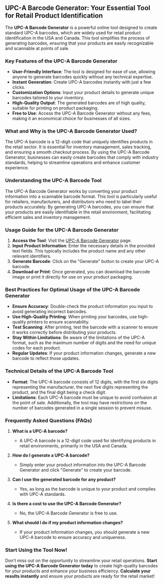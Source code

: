 ## UPC-A Barcode Generator: Your Essential Tool for Retail Product Identification

The **UPC-A Barcode Generator** is a powerful online tool designed to create standard UPC-A barcodes, which are widely used for retail product identification in the USA and Canada. This tool simplifies the process of generating barcodes, ensuring that your products are easily recognizable and scannable at points of sale.

### Key Features of the UPC-A Barcode Generator

- **User-Friendly Interface**: The tool is designed for ease of use, allowing anyone to generate barcodes quickly without any technical expertise.
- **Instant Generation**: Create UPC-A barcodes instantly with just a few clicks.
- **Customization Options**: Input your product details to generate unique barcodes tailored to your inventory.
- **High-Quality Output**: The generated barcodes are of high quality, suitable for printing on product packaging.
- **Free to Use**: Access the UPC-A Barcode Generator without any fees, making it an economical choice for businesses of all sizes.

### What and Why is the UPC-A Barcode Generator Used?

The UPC-A barcode is a 12-digit code that uniquely identifies products in the retail sector. It is essential for inventory management, sales tracking, and ensuring a smooth checkout process. By using the UPC-A Barcode Generator, businesses can easily create barcodes that comply with industry standards, helping to streamline operations and enhance customer experience.

### Understanding the UPC-A Barcode Tool

The UPC-A Barcode Generator works by converting your product information into a scannable barcode format. This tool is particularly useful for retailers, manufacturers, and distributors who need to label their products accurately. By generating UPC-A barcodes, you can ensure that your products are easily identifiable in the retail environment, facilitating efficient sales and inventory management.

### Usage Guide for the UPC-A Barcode Generator

1. **Access the Tool**: Visit the [UPC-A Barcode Generator](https://www.inayam.co/barcode/upca) page.
2. **Input Product Information**: Enter the necessary details in the provided text fields. This typically includes the product name and any other relevant identifiers.
3. **Generate Barcode**: Click on the "Generate" button to create your UPC-A barcode.
4. **Download or Print**: Once generated, you can download the barcode image or print it directly for use on your product packaging.

### Best Practices for Optimal Usage of the UPC-A Barcode Generator

- **Ensure Accuracy**: Double-check the product information you input to avoid generating incorrect barcodes.
- **Use High-Quality Printing**: When printing your barcodes, use high-quality printers to ensure scannability.
- **Test Scanning**: After printing, test the barcode with a scanner to ensure it works correctly before distributing your products.
- **Stay Within Limitations**: Be aware of the limitations of the UPC-A format, such as the maximum number of digits and the need for unique codes for each product.
- **Regular Updates**: If your product information changes, generate a new barcode to reflect those updates.

### Technical Details of the UPC-A Barcode Tool

- **Format**: The UPC-A barcode consists of 12 digits, with the first six digits representing the manufacturer, the next five digits representing the product, and the final digit being a check digit.
- **Limitations**: Each UPC-A barcode must be unique to avoid confusion at the point of sale. Additionally, the tool may have restrictions on the number of barcodes generated in a single session to prevent misuse.

### Frequently Asked Questions (FAQs)

1. **What is a UPC-A barcode?**
   - A UPC-A barcode is a 12-digit code used for identifying products in retail environments, primarily in the USA and Canada.

2. **How do I generate a UPC-A barcode?**
   - Simply enter your product information into the UPC-A Barcode Generator and click "Generate" to create your barcode.

3. **Can I use the generated barcode for any product?**
   - Yes, as long as the barcode is unique to your product and complies with UPC-A standards.

4. **Is there a cost to use the UPC-A Barcode Generator?**
   - No, the UPC-A Barcode Generator is free to use.

5. **What should I do if my product information changes?**
   - If your product information changes, you should generate a new UPC-A barcode to ensure accuracy and uniqueness.

### Start Using the Tool Now!

Don't miss out on the opportunity to streamline your retail operations. **Start using the UPC-A Barcode Generator today** to create high-quality barcodes for your products and enhance your business efficiency. **Calculate your results instantly** and ensure your products are ready for the retail market!